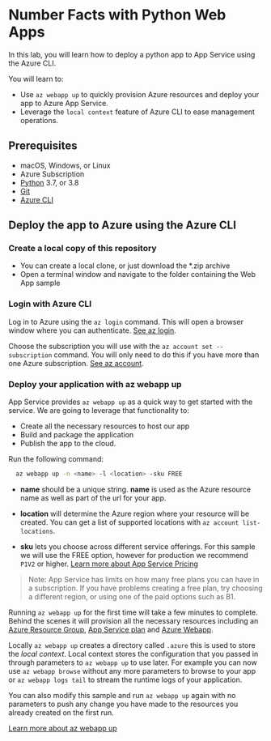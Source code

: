 # Number Facts with Python Web Apps

In this lab, you will learn how to deploy a python app to App Service using the Azure CLI.

You will learn to:

- Use  `az webapp up` to quickly provision Azure resources and deploy your app to Azure App Service.
- Leverage the `local context` feature of Azure CLI to ease management operations.

## Prerequisites

- macOS, Windows, or Linux
- Azure Subscription
- [Python](https://www.python.org/downloads/) 3.7, or 3.8
- [Git](https://git-scm.com/)
- [Azure CLI](https://docs.microsoft.com/cli/azure/install-azure-cli?view=azure-cli-latest)

## Deploy the app to Azure using the Azure CLI

### Create a local copy of this repository
  
- You can create a local clone, or just download the *.zip archive
- Open a terminal window and navigate to the folder containing the Web App sample

### Login with Azure CLI

Log in to Azure using the `az login` command. This will open a browser window where you can authenticate.  [See az login](https://docs.microsoft.com/cli/azure/reference-index?view=azure-cli-latest#az-login).

Choose the subscription you will use with the `az account set --subscription` command. You will only need to do this if you have more than one Azure subscription.
[See az account](https://docs.microsoft.com/cli/azure/account?view=azure-cli-latest#az-account-set).

### Deploy your application with az webapp up

App Service provides `az webapp up` as a quick way to get started with the service. We are going to leverage that functionality to:

- Create all the necessary resources to host our app
- Build and package the application
- Publish the app to the cloud.

Run the following command:

``` bash
  az webapp up -n <name> -l <location> -sku FREE
```

- **name** should be a unique string. **name** is used as the Azure resource name as well as part of the url for your app.

- **location** will determine the Azure region where your resource will be created. You can get a list of supported locations with `az account list-locations`.

- **sku** lets you choose across different service offerings. For this sample we will use the FREE option, however for production we recommend `P1V2` or higher. [Learn more about App Service Pricing](https://azure.microsoft.com/pricing/details/app-service/windows/)

> Note: App Service has limits on how many free plans you can have in a subscription. If you have problems creating a free plan, try choosing a different region, or using one of the paid options such as B1.

Running `az webapp up` for the first time will take a few minutes to complete. Behind the scenes it will provision all the necessary resources including an [Azure Resource Group](https://docs.microsoft.com/azure/azure-resource-manager/management/overview#resource-groups), [App Service plan](https://docs.microsoft.com/azure/app-service/overview-hosting-plans) and [Azure Webapp](https://docs.microsoft.com/azure/app-service/containers/app-service-linux-intro).

Locally `az webapp up` creates a directory called `.azure` this is used to store the *local context*. Local context stores the configuration that you passed in through parameters to `az webapp up` to use later. For example you can now use `az webapp browse` without any more parameters to browse to your app or `az webapp logs tail` to stream the runtime logs of your application.

You can also modify this sample and run `az webapp up` again with no parameters to push any change you have made to the resources you already created on the first run.

[Learn more about az webapp up](https://docs.microsoft.com/cli/azure/webapp?view=azure-cli-latest#az-webapp-up)
